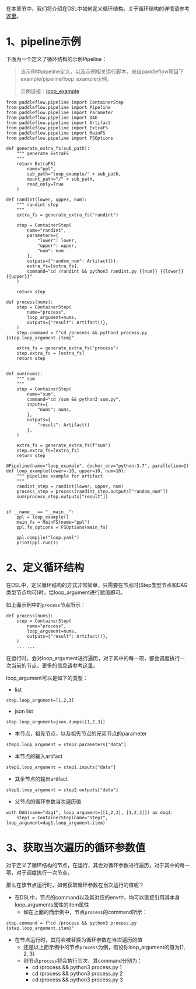 在本章节中，我们将介绍在DSL中如何定义循环结构。关于循环结构的详情请参考[这里][loop_yaml]。

# 1、pipeline示例
下面为一个定义了循环结构的示例Pipeline：

> 该示例中pipeline定义，以及示例相关运行脚本，来自paddleflow项目下example/pipeline/loop_example示例。
> 
> 示例链接：[loop_example][loop_example]

```python3
from paddleflow.pipeline import ContainerStep
from paddleflow.pipeline import Pipeline
from paddleflow.pipeline import Parameter
from paddleflow.pipeline import DAG
from paddleflow.pipeline import Artifact
from paddleflow.pipeline import ExtraFS
from paddleflow.pipeline import MainFS
from paddleflow.pipeline import FSOptions

def generate_extra_fs(sub_path):
    """ generate ExtraFS
    """
    return ExtraFS(
        name="ppl",
        sub_path="loop_example/" + sub_path,
        mount_path="/" + sub_path,
        read_only=True
    )

def randint(lower, upper, num):
    """ randint step
    """
    extra_fs = generate_extra_fs("randint")
    
    step = ContainerStep(
        name="randint",
        parameters={
            "lower": lower,
            "upper": upper,
            "num": num
        },
        outputs={"random_num": Artifact()},
        extra_fs=[extra_fs],
        command="cd /randint && python3 randint.py {{num}} {{lower}} {{upper}}"
    )
    
    return step

def process(nums):
    step = ContainerStep(
        name="process",
        loop_argument=nums,
        outputs={"result": Artifact()},
    )
    step.command = f"cd /process && python3 process.py {step.loop_argument.item}"
    
    extra_fs = generate_extra_fs("process")
    step.extra_fs = [extra_fs]
    return step
    
    
def sum(nums):
    """ sum
    """
    step = ContainerStep(
        name="sum",
        command="cd /sum && python3 sum.py",
        inputs={
            "nums": nums,
        },
        outputs={
            "result": Artifact()
        },
    )
    
    extra_fs = generate_extra_fs(f"sum")
    step.extra_fs=[extra_fs]
    return step

@Pipeline(name="loop_example", docker_env="python:3.7", parallelism=2)
def loop_example(lower=-10, upper=10, num=10):
    """ pipeline example for artifact
    """
    randint_step = randint(lower, upper, num)
    process_step = process(randint_step.outputs["random_num"])
    sum(process_step.outputs["result"])
    
    
if __name__ == "__main__":
    ppl = loop_example()
    main_fs = MainFS(name="ppl")
    ppl.fs_options = FSOptions(main_fs)
    
    ppl.compile("loop.yaml")
    print(ppl.run())
```

# 2、定义循环结构
在DSL中，定义循环结构的方式非常简单，只需要在节点时(Step类型节点和DAG类型节点均可)时，给loop_argument进行赋值即可。

如上面示例中的`process`节点所示：
```python3
def process(nums):
    step = ContainerStep(
        name="process",
        loop_argument=nums,
        outputs={"result": Artifact()},
    )
    ... ...
```

在运行时，会对loop_argument进行遍历，对于其中的每一项，都会调度执行一次当前的节点。更多的信息请参考[这里][loop_yaml]。

loop_argument可以是如下的类型：
- list
```python3
step.loop_argument=[1,2,3]
```

- json list
```python3
step.loop_argument=json.dumps([1,2,3])
```

- 本节点，祖先节点，以及祖先节点的兄弟节点的parameter
```python3
step1.loop_argument = step2.parameters["data"] 
```

- 本节点的输入artifact
```python3
step1.loop_argument = step1.inputs["data"]
```

- 其余节点的输出artifact
```python3
step1.loop_argument = step2.outputs["data"]
```

- 父节点的循环参数当次遍历值
```python3
with DAG(name="dag1", loop_argument=[[1,2,3], [1,2,3]]) as dag1:
    step1 = ContainerStep(name="step1", loop_argument=dag1.loop_argument.item)
```

# 3、获取当次遍历的循环参数值
对于定义了循环结构的节点，在运行，其会对循环参数进行遍历，对于其中的每一项，对于调度执行一次节点。

那么在该节点运行时，如何获取循环参数在当次运行的值呢？
- 在DSL中，节点的command以及其对应的env中，均可以直接引用其本身loop_arguments属性的item属性
  - 如在上面的而示例中，节点`process`的command所示：
```python3
step.command = f"cd /process && python3 process.py {step.loop_argument.item}"
```

- 在节点运行时，其将会被替换为循环参数在当次遍历的值
  - 还是以上面示例中的节点`process`为例，假设你loop_argument的值为[1, 2, 3]
  - 则节点`process`将会执行三次，其command分别为：
    - cd /process && python3 process.py 1
    - cd /process && python3 process.py 2
    - cd /process && python3 process.py 3

[loop_yaml]: /docs/zh_cn/reference/pipeline/yaml_definition/9_loop.md
[loop_example]: /example/pipeline/loop_example